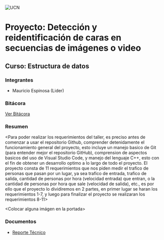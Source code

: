 ![UCN](docs/images/60x60-ucn-negro.png)


# Proyecto: Detección y reidentificación de caras en secuencias de imágenes o video
## Curso: Estructura de datos

### Integrantes

* Mauricio Espinosa (Lider)


### Bitácora

[Ver Bitácora](docs/BITACORA.md)

### Resumen

<Para poder realizar los requerimientos del taller, es preciso antes de comenzar a usar el repositorio Github, comprender detenidamente el funcionamiento general del proyecto, esto incluye un manejo basico de Git (para entender mejor el repositorio GitHub), comprension de aspectos basicos del uso de Visual Studio Code, y manejo del lenguaje C++, esto con el fin de obtener un desarrollo optimo a lo largo de todo el proyecto.
  El proyecto consta de 11 requerimientos que nos piden medir el trafico de personas que pasan por un lugar, ya sea trafico de entrada, trafico de salida, cantidad de personas por hora (velocidad entrada) que entran, o la cantidad de personas por hora que sale (velocidad de salida), etc., es por ello que el proyecto lo dividiremos en 2 partes, en primer lugar se haran los requerimientos 1-7, y luego para finalizar el proyecto se realizaran los requerimientos 8-11>

<Colocar alguna imágen en la portada>

### Documentos

* [Reporte Técnico](docs/README.md)



